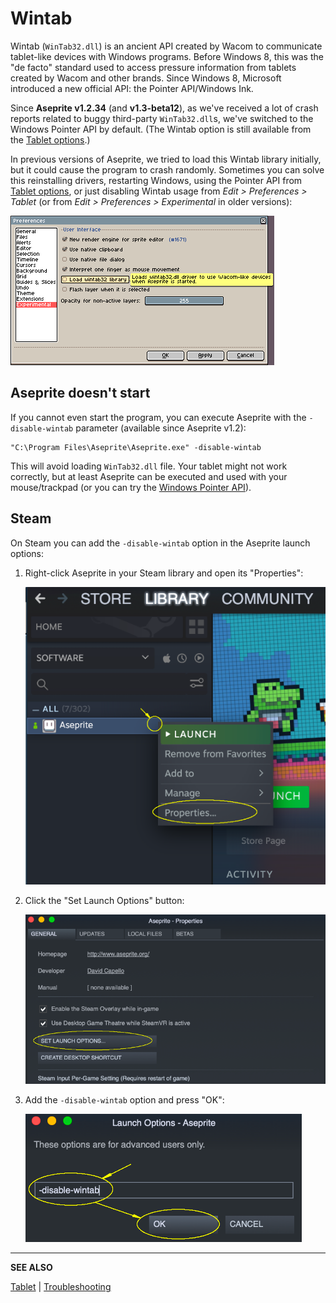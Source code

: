# Wintab

Wintab (`WinTab32.dll`) is an ancient API created by Wacom to
communicate tablet-like devices with Windows programs. Before Windows 8,
this was the "de facto" standard used to access pressure
information from tablets created by Wacom and other brands. Since
Windows 8, Microsoft introduced a new official API: the Pointer
API/Windows Ink.

Since **Aseprite v1.2.34** (and **v1.3-beta12**), as we've received a
lot of crash reports related to buggy third-party `WinTab32.dll`s,
we've switched to the Windows Pointer API by default. (The Wintab
option is still available from the [Tablet options](tablet.md).)

In previous versions of Aseprite, we tried to load this Wintab library
initially, but it could cause the program to crash randomly. Sometimes
you can solve this reinstalling drivers, restarting Windows, using the
Pointer API from [Tablet options](tablet.md), or just disabling Wintab
usage from *Edit > Preferences > Tablet* (or from *Edit > Preferences > Experimental* in older versions):

![Don't load the WinTab driver](wintab/disable-wintab.png)

## Aseprite doesn't start

If you cannot even start the program, you can execute Aseprite with
the `-disable-wintab` parameter (available since Aseprite v1.2):

    "C:\Program Files\Aseprite\Aseprite.exe" -disable-wintab

This will avoid loading `WinTab32.dll` file. Your tablet might not
work correctly, but at least Aseprite can be executed and used with
your mouse/trackpad (or you can try the [Windows Pointer API](tablet.md)).

## Steam

On Steam you can add the `-disable-wintab` option in the Aseprite launch options:

1. Right-click Aseprite in your Steam library and open its "Properties":

   ![Open Aseprite Properties](steam/steam-1-open-properties.png)

2. Click the "Set Launch Options" button:

   ![Open launch options](steam/steam-2-launch-options.png)

3. Add the `-disable-wintab` option and press "OK":

   ![Add disable wintab option](steam/steam-3-disable-wintab.png)

---

**SEE ALSO**

[Tablet](tablet.md) |
[Troubleshooting](troubleshooting.md)
